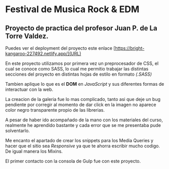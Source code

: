 # Festival de Musica Rock & EDM

## Proyecto de practica del profesor  Juan P. de La Torre Valdez.

Puedes ver el deployment del proyecto este enlace [https://bright-kangaroo-227492.netlify.app/](URL)

En este proyecto utilizamos por primera vez un preprocesador de CSS, el cual se conoce como SASS, lo cual me permitio trabajar las distintas secciones del proyecto en distintas hojas de estilo en formato _(.SASS)_

Tambien aplique lo que es el **DOM** en _JavaScript_ y sus diferentes formas de interactuar con la web. 

La creacion de la galeria fue lo mas complicado, tanto asi que deje un bug pendiente por corregir al momento de dar click en la imagen no aparece color negro transparente propio de las librerias.

A pesar de haber ido acompañado de la mano con los materiales del curso, realmente he aprendido bastante y cada error que se me presentaba pude solventarlo.

Me encanto el apartado de crear los snippets para los Media Queries y hacer que el sitio sea _Responsive_ ya que te ahorra escribir mucho codigo. De igual manera los Mixins.

El primer contacto con la consola de Gulp fue con este proyecto.
